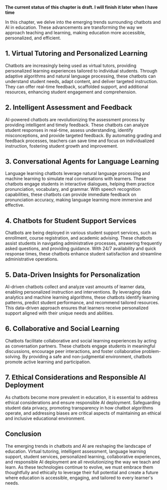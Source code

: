 **The current status of this chapter is draft. I will finish it later when I have time**

In this chapter, we delve into the emerging trends surrounding chatbots and AI in education. These advancements are transforming the way we approach teaching and learning, making education more accessible, personalized, and efficient.

**1. Virtual Tutoring and Personalized Learning**
-------------------------------------------------

Chatbots are increasingly being used as virtual tutors, providing personalized learning experiences tailored to individual students. Through adaptive algorithms and natural language processing, these chatbots can understand student needs, adapt content, and deliver targeted instruction. They can offer real-time feedback, scaffolded support, and additional resources, enhancing student engagement and comprehension.

**2. Intelligent Assessment and Feedback**
------------------------------------------

AI-powered chatbots are revolutionizing the assessment process by providing intelligent and timely feedback. These chatbots can analyze student responses in real-time, assess understanding, identify misconceptions, and provide targeted feedback. By automating grading and feedback processes, teachers can save time and focus on individualized instruction, fostering student growth and improvement.

**3. Conversational Agents for Language Learning**
--------------------------------------------------

Language learning chatbots leverage natural language processing and machine learning to simulate real conversations with learners. These chatbots engage students in interactive dialogues, helping them practice pronunciation, vocabulary, and grammar. With speech recognition capabilities, these chatbots can provide immediate feedback on pronunciation accuracy, making language learning more immersive and effective.

**4. Chatbots for Student Support Services**
--------------------------------------------

Chatbots are being deployed in various student support services, such as enrollment, course registration, and academic advising. These chatbots assist students in navigating administrative processes, answering frequently asked questions, and providing guidance. With 24/7 availability and quick response times, these chatbots enhance student satisfaction and streamline administrative operations.

**5. Data-Driven Insights for Personalization**
-----------------------------------------------

AI-driven chatbots collect and analyze vast amounts of learner data, enabling personalized instruction and interventions. By leveraging data analytics and machine learning algorithms, these chatbots identify learning patterns, predict student performance, and recommend tailored resources. This data-driven approach ensures that learners receive personalized support aligned with their unique needs and abilities.

**6. Collaborative and Social Learning**
----------------------------------------

Chatbots facilitate collaborative and social learning experiences by acting as conversation partners. These chatbots engage students in meaningful discussions, encourage peer interactions, and foster collaborative problem-solving. By providing a safe and non-judgmental environment, chatbots promote active learning and participation.

**7. Ethical Considerations and Responsible AI Deployment**
-----------------------------------------------------------

As chatbots become more prevalent in education, it is essential to address ethical considerations and ensure responsible AI deployment. Safeguarding student data privacy, promoting transparency in how chatbot algorithms operate, and addressing biases are critical aspects of maintaining an ethical and inclusive educational environment.

**Conclusion**
--------------

The emerging trends in chatbots and AI are reshaping the landscape of education. Virtual tutoring, intelligent assessment, language learning support, student services, personalized learning, collaborative experiences, and responsible AI deployment are all revolutionizing the way we teach and learn. As these technologies continue to evolve, we must embrace them thoughtfully and ethically to leverage their full potential and create a future where education is accessible, engaging, and tailored to every learner's needs.
